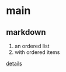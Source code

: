 # main 

## markdown

1. an ordered list
2. with ordered items

[details](atlas-zero.github.io/markdown/details.md/)